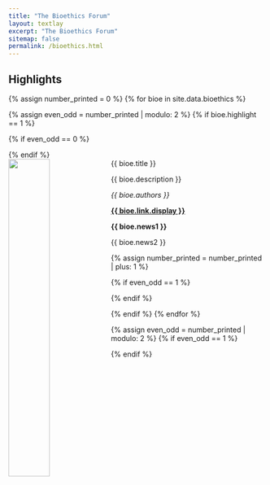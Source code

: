 ```yaml
---
title: "The Bioethics Forum"
layout: textlay
excerpt: "The Bioethics Forum"
sitemap: false
permalink: /bioethics.html
---
```


## Highlights

{% assign number_printed = 0 %}
{% for bioe in site.data.bioethics %}

{% assign even_odd = number_printed | modulo: 2 %}
{% if bioe.highlight == 1 %}

{% if even_odd == 0 %}
<div class="row">
{% endif %}

<div class="col-sm-6 clearfix">
 <div class="well">
  <biotit>{{ bioe.title }}</biotit>
  <img src="{{ site.url }}{{ site.baseurl }}/images/bioethics/{{ bioe.image }}" class="img-responsive" width="40%" style="float: left" />
  <p>{{ bioe.description }}</p>
  <p><em>{{ bioe.authors }}</em></p>
  <p><strong><a href="{{bioe.link.url}}">{{ bioe.link.display }}</a></strong></p>
  <p class="text-danger"><strong> {{ bioe.news1 }}</strong></p>
  <p> {{ bioe.news2 }}</p>
 </div>
</div>

{% assign number_printed = number_printed | plus: 1 %}

{% if even_odd == 1 %}
</div>
{% endif %}

{% endif %}
{% endfor %}

{% assign even_odd = number_printed | modulo: 2 %}
{% if even_odd == 1 %}
</div>
{% endif %}

<p> &nbsp; </p>

